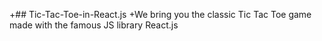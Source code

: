 +## Tic-Tac-Toe-in-React.js
+We bring you the classic Tic Tac Toe game made with the famous JS library React.js
